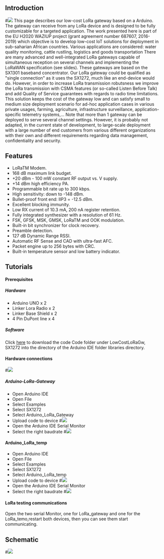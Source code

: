 ## Introduction
#![](picture/lora.png)
This page describes our low-cost LoRa gateway based on a Arduino. The gateway can receive from any LoRa device and is designed to be fully customizable for a targeted application.
The work presented here is part of the EU H2020 WAZIUP project (grant agreement number 687607, 2016-2019) which objective is to develop low-cost IoT solutions for deployment in sub-saharian African countries. Various applications are considered: water quality monitoring, cattle rustling, logistics and goods transportation
There are many advanced and well-integrated LoRa gateways capable of simultaneous reception on several channels and implementing the LoRaWAN specification (see slides). These gateways are based on the SX1301 baseband concentrator. Our LoRa gateway could be qualified as "single connection" as it uses the SX1272, much like an end-device would do. However, in order to increase LoRa transmission robutsness we improve the LoRa transmission with CSMA features (or so-called Listen Before Talk) and add Quality of Service guarantees with regards to radio time limitations. This solution keeps the cost of the gateway low and can satisfy small to medium size deployment scenario for ad-hoc application cases in various private usages, farming, agriculture, infrastructure surveillance, application-specific telemetry systems,... Note that more than 1 gateway can be deployed to serve several channel settings. However, it is probably not adapted, in the current state of development, to large-scale deployment with a large number of end customers from various different organizations with their own and different requirements regarding data management, confidentiality and security.
## Features
* LoRaTM Modem.
* 168 dB maximum link budget.
* +20 dBm - 100 mW constant RF output vs. V supply.
* +14 dBm high efficiency PA.
* Programmable bit rate up to 300 kbps.
* High sensitivity: down to -148 dBm.
* Bullet-proof front end: IIP3 = -12.5 dBm.
* Excellent blocking immunity.
* Low RX current of 10.3 mA, 200 nA register retention.
* Fully integrated synthesizer with a resolution of 61 Hz.
* FSK, GFSK, MSK, GMSK, LoRaTM and OOK modulation.
* Built-in bit synchronizer for clock recovery.
* Preamble detection.
* 127 dB Dynamic Range RSSI.
* Automatic RF Sense and CAD with ultra-fast AFC.
* Packet engine up to 256 bytes with CRC.
* Built-in temperature sensor and low battery indicator.
## Tutorials
#### Prerequisites
##### Hardware
* Arduino UNO x 2
* Linker Lora Radio x 2 
* Linker Base Shield x 2
* 4 Pin DuPont line x 4
##### Software
Click [here]() to download the code 
Code folder under LowCostLoRaGw, SX1272 into the directory of the Arduino IDE folder libraries directory.
#### Hardware connections
#![](picture/hardware.png)  
##### Arduino-LoRa-Gateway 
* Open Arduino IDE
* Open File
* Select Examples
* Select SX1272
* Select Arduino_LoRa_Gateway
* Upload code to device
#![](picture/gatewaycode.png)  
* Open the Arduino IDE Serial Monitor
* Select the right baudrate 
#![](picture/gatetest.png)

#### Arduino_LoRa_temp
* Open Arduino IDE
* Open File
* Select Examples
* Select SX1272
* Select Arduino_LoRa_temp
* Upload code to device
#![](picture/loratemp.png)
* Open the Arduino IDE Serial Monitor
* Select the right baudrate 
#![](picture/loratemptest.png)
#### LoRa testing communications
Open the two serial Monitor, one for LoRa_gateway and one for the LoRa_temo,restart both devices, then you can see them start communicating.

## Schematic
#![](picture/sch.png)